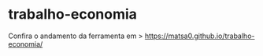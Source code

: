 # trabalho-economia
Confira o andamento da ferramenta em > https://matsa0.github.io/trabalho-economia/
